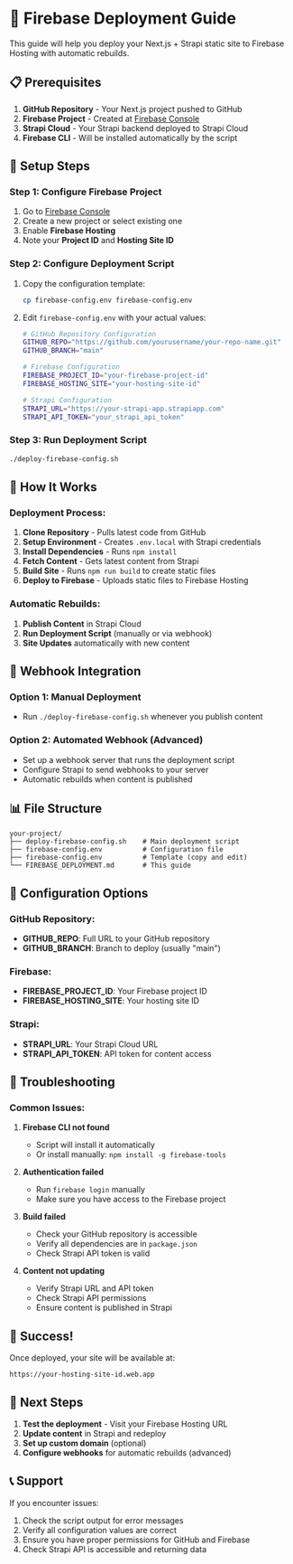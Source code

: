 # 🚀 Firebase Deployment Guide

This guide will help you deploy your Next.js + Strapi static site to Firebase Hosting with automatic rebuilds.

## 📋 Prerequisites

1. **GitHub Repository** - Your Next.js project pushed to GitHub
2. **Firebase Project** - Created at [Firebase Console](https://console.firebase.google.com)
3. **Strapi Cloud** - Your Strapi backend deployed to Strapi Cloud
4. **Firebase CLI** - Will be installed automatically by the script

## 🔧 Setup Steps

### Step 1: Configure Firebase Project

1. Go to [Firebase Console](https://console.firebase.google.com)
2. Create a new project or select existing one
3. Enable **Firebase Hosting**
4. Note your **Project ID** and **Hosting Site ID**

### Step 2: Configure Deployment Script

1. Copy the configuration template:
   ```bash
   cp firebase-config.env firebase-config.env
   ```

2. Edit `firebase-config.env` with your actual values:
   ```bash
   # GitHub Repository Configuration
   GITHUB_REPO="https://github.com/yourusername/your-repo-name.git"
   GITHUB_BRANCH="main"
   
   # Firebase Configuration
   FIREBASE_PROJECT_ID="your-firebase-project-id"
   FIREBASE_HOSTING_SITE="your-hosting-site-id"
   
   # Strapi Configuration
   STRAPI_URL="https://your-strapi-app.strapiapp.com"
   STRAPI_API_TOKEN="your_strapi_api_token"
   ```

### Step 3: Run Deployment Script

```bash
./deploy-firebase-config.sh
```

## 🔄 How It Works

### Deployment Process:
1. **Clone Repository** - Pulls latest code from GitHub
2. **Setup Environment** - Creates `.env.local` with Strapi credentials
3. **Install Dependencies** - Runs `npm install`
4. **Fetch Content** - Gets latest content from Strapi
5. **Build Site** - Runs `npm run build` to create static files
6. **Deploy to Firebase** - Uploads static files to Firebase Hosting

### Automatic Rebuilds:
1. **Publish Content** in Strapi Cloud
2. **Run Deployment Script** (manually or via webhook)
3. **Site Updates** automatically with new content

## 🎯 Webhook Integration

### Option 1: Manual Deployment
- Run `./deploy-firebase-config.sh` whenever you publish content

### Option 2: Automated Webhook (Advanced)
- Set up a webhook server that runs the deployment script
- Configure Strapi to send webhooks to your server
- Automatic rebuilds when content is published

## 📊 File Structure

```
your-project/
├── deploy-firebase-config.sh    # Main deployment script
├── firebase-config.env          # Configuration file
├── firebase-config.env          # Template (copy and edit)
└── FIREBASE_DEPLOYMENT.md       # This guide
```

## 🔧 Configuration Options

### GitHub Repository:
- **GITHUB_REPO**: Full URL to your GitHub repository
- **GITHUB_BRANCH**: Branch to deploy (usually "main")

### Firebase:
- **FIREBASE_PROJECT_ID**: Your Firebase project ID
- **FIREBASE_HOSTING_SITE**: Your hosting site ID

### Strapi:
- **STRAPI_URL**: Your Strapi Cloud URL
- **STRAPI_API_TOKEN**: API token for content access

## 🚨 Troubleshooting

### Common Issues:

1. **Firebase CLI not found**
   - Script will install it automatically
   - Or install manually: `npm install -g firebase-tools`

2. **Authentication failed**
   - Run `firebase login` manually
   - Make sure you have access to the Firebase project

3. **Build failed**
   - Check your GitHub repository is accessible
   - Verify all dependencies are in `package.json`
   - Check Strapi API token is valid

4. **Content not updating**
   - Verify Strapi URL and API token
   - Check Strapi API permissions
   - Ensure content is published in Strapi

## 🎉 Success!

Once deployed, your site will be available at:
```
https://your-hosting-site-id.web.app
```

## 🔄 Next Steps

1. **Test the deployment** - Visit your Firebase Hosting URL
2. **Update content** in Strapi and redeploy
3. **Set up custom domain** (optional)
4. **Configure webhooks** for automatic rebuilds (advanced)

## 📞 Support

If you encounter issues:
1. Check the script output for error messages
2. Verify all configuration values are correct
3. Ensure you have proper permissions for GitHub and Firebase
4. Check Strapi API is accessible and returning data
